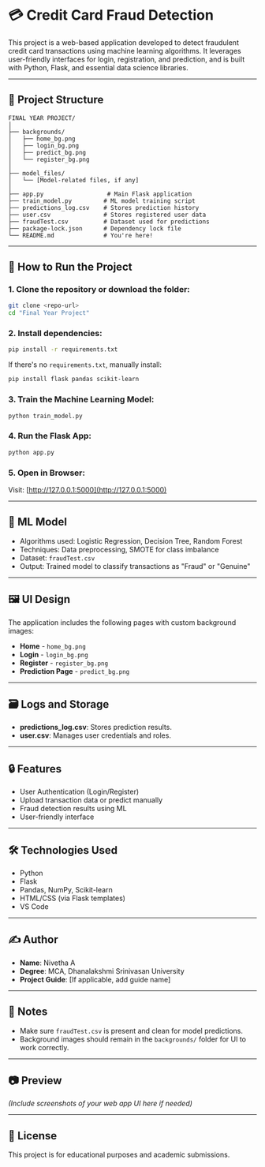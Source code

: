 
# 💳 Credit Card Fraud Detection

This project is a web-based application developed to detect fraudulent credit card transactions using machine learning algorithms. It leverages user-friendly interfaces for login, registration, and prediction, and is built with Python, Flask, and essential data science libraries.

---

## 📁 Project Structure

```
FINAL YEAR PROJECT/
│
├── backgrounds/
│   ├── home_bg.png
│   ├── login_bg.png
│   ├── predict_bg.png
│   └── register_bg.png
│
├── model_files/
│   └── [Model-related files, if any]
│
├── app.py                  # Main Flask application
├── train_model.py         # ML model training script
├── predictions_log.csv    # Stores prediction history
├── user.csv               # Stores registered user data
├── fraudTest.csv          # Dataset used for predictions
├── package-lock.json      # Dependency lock file
└── README.md              # You're here!
```

---

## 🚀 How to Run the Project

### 1. Clone the repository or download the folder:
```bash
git clone <repo-url>
cd "Final Year Project"
```

### 2. Install dependencies:
```bash
pip install -r requirements.txt
```
If there's no `requirements.txt`, manually install:
```bash
pip install flask pandas scikit-learn
```

### 3. Train the Machine Learning Model:
```bash
python train_model.py
```

### 4. Run the Flask App:
```bash
python app.py
```

### 5. Open in Browser:
Visit: [http://127.0.0.1:5000](http://127.0.0.1:5000)

---

## 🧠 ML Model

- Algorithms used: Logistic Regression, Decision Tree, Random Forest
- Techniques: Data preprocessing, SMOTE for class imbalance
- Dataset: `fraudTest.csv`
- Output: Trained model to classify transactions as "Fraud" or "Genuine"

---

## 🖼️ UI Design

The application includes the following pages with custom background images:

- **Home** - `home_bg.png`
- **Login** - `login_bg.png`
- **Register** - `register_bg.png`
- **Prediction Page** - `predict_bg.png`

---

## 🗃️ Logs and Storage

- **predictions_log.csv**: Stores prediction results.
- **user.csv**: Manages user credentials and roles.

---

## 🔒 Features

- User Authentication (Login/Register)
- Upload transaction data or predict manually
- Fraud detection results using ML
- User-friendly interface

---

## 🛠️ Technologies Used

- Python
- Flask
- Pandas, NumPy, Scikit-learn
- HTML/CSS (via Flask templates)
- VS Code

---

## ✍️ Author

- **Name**: Nivetha A
- **Degree**: MCA, Dhanalakshmi Srinivasan University
- **Project Guide**: [If applicable, add guide name]

---

## 📌 Notes

- Make sure `fraudTest.csv` is present and clean for model predictions.
- Background images should remain in the `backgrounds/` folder for UI to work correctly.

---

## 📷 Preview

*(Include screenshots of your web app UI here if needed)*

---

## 📃 License

This project is for educational purposes and academic submissions.
